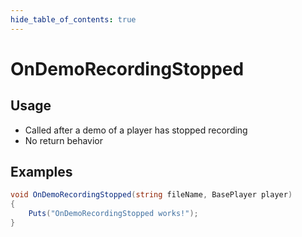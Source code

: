 ```yaml
---
hide_table_of_contents: true
---
```


# OnDemoRecordingStopped

## Usage

* Called after a demo of a player has stopped recording
* No return behavior

## Examples

```csharp title=""
void OnDemoRecordingStopped(string fileName, BasePlayer player)
{
    Puts("OnDemoRecordingStopped works!");
}
```
